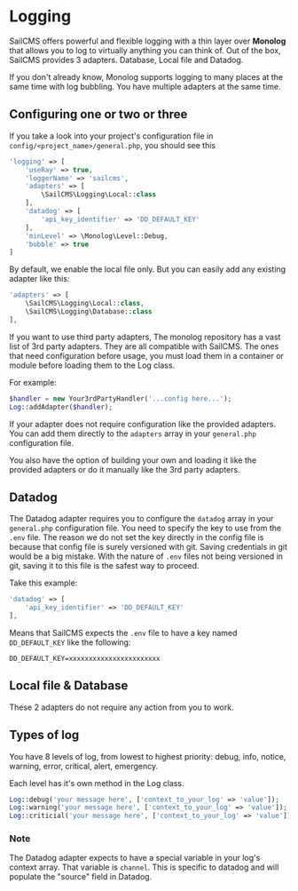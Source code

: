 # Logging <Badge type="tip" text="3.0.0" />

SailCMS offers powerful and flexible logging with a thin layer over __Monolog__ that allows you to log to virtually
anything you can think of. Out of the box, SailCMS provides 3 adapters. Database, Local file and Datadog.

If you don't already know, Monolog supports logging to many places at the same time with log bubbling. You have multiple
adapters at the same time.

## Configuring one or two or three

If you take a look into your project's configuration file in `config/<project_name>/general.php`, you should see this

```php
'logging' => [
    'useRay' => true,
    'loggerName' => 'sailcms',
    'adapters' => [
        \SailCMS\Logging\Local::class
    ],
    'datadog' => [
        'api_key_identifier' => 'DD_DEFAULT_KEY'
    ],
    'minLevel' => \Monolog\Level::Debug,
    'bubble' => true
]
```

By default, we enable the local file only. But you can easily add any existing adapter like this:

```php
'adapters' => [
    \SailCMS\Logging\Local::class,
    \SailCMS\Logging\Database::class
],
```

If you want to use third party adapters, The monolog repository has a vast list of 3rd party adapters. They are all
compatible with SailCMS. The ones that need configuration before usage, you must load them in a container or module
before loading them to the Log class.

For example:

```php
$handler = new Your3rdPartyHandler('...config here...');
Log::addAdapter($handler);
```

If your adapter does not require configuration like the provided adapters. You can add them directly to the `adapters`
array in your `general.php` configuration file.

You also have the option of building your own and loading it like the provided adapters or do it manually like the 3rd
party adapters.

## Datadog

The Datadog adapter requires you to configure the `datadog` array in your `general.php` configuration file. You need
to specify the key to use from the `.env` file. The reason we do not set the key directly in the config file is because
that config file is surely versioned with git. Saving credentials in git would be a big mistake. With the nature of
`.env` files not being versioned in git, saving it to this file is the safest way to proceed.

Take this example:

```php
'datadog' => [
    'api_key_identifier' => 'DD_DEFAULT_KEY'
],
```

Means that SailCMS expects the `.env` file to have a key named `DD_DEFAULT_KEY` like the following:

```dotenv
DD_DEFAULT_KEY=xxxxxxxxxxxxxxxxxxxxxxx
```

## Local file & Database

These 2 adapters do not require any action from you to work.

## Types of log

You have 8 levels of log, from lowest to highest priority: debug, info, notice, warning, error, critical, alert, emergency.

Each level has it's own method in the Log class.

```php
Log::debug('your message here', ['context_to_your_log' => 'value']);
Log::warning('your message here', ['context_to_your_log' => 'value']);
Log::criticial('your message here', ['context_to_your_log' => 'value']);
```

### Note

The Datadog adapter expects to have a special variable in your log's context array. That variable is `channel`. This is
specific to datadog and will populate the "source" field in Datadog.